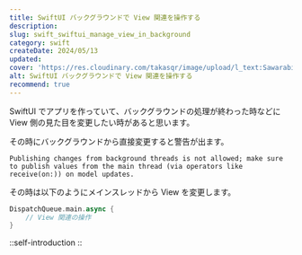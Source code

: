 ```yaml
---
title: SwiftUI バックグラウンドで View 関連を操作する
description: 
slug: swift_swiftui_manage_view_in_background
category: swift
createDate: 2024/05/13
updated: 
cover: 'https://res.cloudinary.com/takasqr/image/upload/l_text:Sawarabi%20Gothic_80_bold:SwiftUI バックグラウンドで View 関連を操作する,co_rgb:fff,w_620,c_fit/v1712091289/ogp_image_zorhlz.png'
alt: SwiftUI バックグラウンドで View 関連を操作する
recommend: true
---
```


SwiftUI でアプリを作っていて、バックグラウンドの処理が終わった時などに View 側の見た目を変更したい時があると思います。

その時にバックグラウンドから直接変更すると警告が出ます。

```
Publishing changes from background threads is not allowed; make sure to publish values from the main thread (via operators like receive(on:)) on model updates.
```

その時は以下のようにメインスレッドから View を変更します。

```swift
DispatchQueue.main.async {
    // View 関連の操作                                
}
```


::self-introduction
::